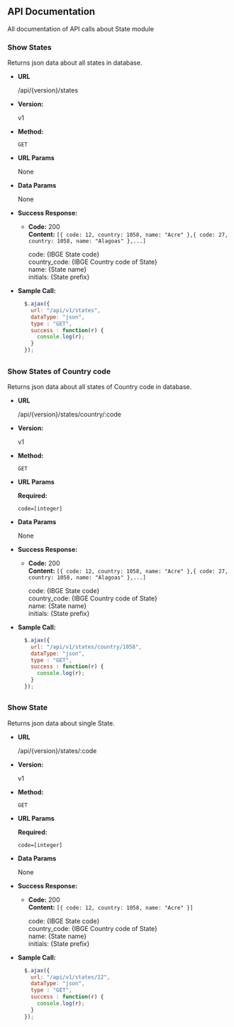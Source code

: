 ## API Documentation

All documentation of API calls about State module
<br />

### Show States

  Returns json data about all states in database.

* **URL**

  /api/{version}/states

* **Version:**

  v1

* **Method:**

  `GET`
  
* **URL Params**

  None

* **Data Params**

  None

* **Success Response:**

  * **Code:** 200 <br />
    **Content:** `[{ code: 12, country: 1058, name: "Acre" },{ code: 27, country: 1058, name: "Alagoas" },...]`

    code: {IBGE State code}<br />
    country_code: {IBGE Country code of State}<br />
    name: {State name}<br />
    initials: {State prefix}
 
 
* **Sample Call:**

  ```javascript
    $.ajax({
      url: "/api/v1/states",
      dataType: "json",
      type : "GET",
      success : function(r) {
        console.log(r);
      }
    });
  ```

##
### Show States of Country code

  Returns json data about all states of Country code in database.

* **URL**

  /api/{version}/states/country/:code

* **Version:**

  v1

* **Method:**

  `GET`
  
* **URL Params**

  **Required:**

   `code=[integer]`

* **Data Params**

  None

* **Success Response:**

  * **Code:** 200 <br />
    **Content:** `[{ code: 12, country: 1058, name: "Acre" },{ code: 27, country: 1058, name: "Alagoas" },...]`

    code: {IBGE State code}<br />
    country_code: {IBGE Country code of State}<br />
    name: {State name}<br />
    initials: {State prefix}
 
 
* **Sample Call:**

  ```javascript
    $.ajax({
      url: "/api/v1/states/country/1058",
      dataType: "json",
      type : "GET",
      success : function(r) {
        console.log(r);
      }
    });
  ```

##
### Show State

  Returns json data about single State.

* **URL**

  /api/{version}/states/:code

* **Version:**

  v1

* **Method:**

  `GET`
  
* **URL Params**

  **Required:**

   `code=[integer]`

* **Data Params**

  None

* **Success Response:**

  * **Code:** 200 <br />
    **Content:** `[{ code: 12, country: 1058, name: "Acre" }]`

    code: {IBGE State code}<br />
    country_code: {IBGE Country code of State}<br />
    name: {State name}<br />
    initials: {State prefix}
 
 
* **Sample Call:**

  ```javascript
    $.ajax({
      url: "/api/v1/states/12",
      dataType: "json",
      type : "GET",
      success : function(r) {
        console.log(r);
      }
    });
  ```